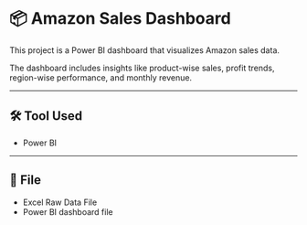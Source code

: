 # 📦 Amazon Sales Dashboard

This project is a Power BI dashboard that visualizes Amazon sales data.

The dashboard includes insights like product-wise sales, profit trends, region-wise performance, and monthly revenue.

---

## 🛠 Tool Used
- Power BI

---

## 📁 File
-  Excel Raw Data File
-  Power BI dashboard file
